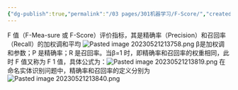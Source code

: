 ```yaml
---
{"dg-publish":true,"permalink":"/03 pages/301机器学习/F-Score/","created":"2024-11-30T20:42:20.487+08:00","updated":"2025-03-12T19:42:45.700+08:00"}
---
```


F 值（F-Mea-sure 或 F-Score）评价指标，其是精确率（Precision）和召回率（Recall）的加权调和平均
![Pasted image 20230521213758.png](/img/user/09%20settings/Z%20attachment/Pasted%20image%2020230521213758.png)
β是加权调和参数；P 是精确率；R 是召回率。当β=1 时，即精确率和召回率的权重相同，此时 F 值又称为 F 1 值，具体公式为：![Pasted image 20230521213819.png](/img/user/09%20settings/Z%20attachment/Pasted%20image%2020230521213819.png)
在命名实体识别问题中，精确率和召回率的定义分别为
![Pasted image 20230521213840.png](/img/user/09%20settings/Z%20attachment/Pasted%20image%2020230521213840.png)

